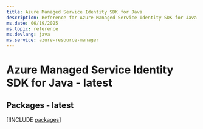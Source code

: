 ```yaml
---
title: Azure Managed Service Identity SDK for Java
description: Reference for Azure Managed Service Identity SDK for Java
ms.date: 06/19/2025
ms.topic: reference
ms.devlang: java
ms.service: azure-resource-manager
---
```

# Azure Managed Service Identity SDK for Java - latest
## Packages - latest
[!INCLUDE [packages](managed-service-identity-index.md)]